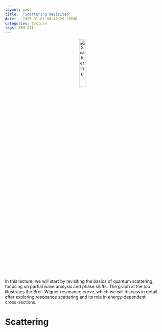 ```yaml
---
layout: post
title:  "Scattering Revisited"
date:   2025-01-01 06:47:26 +0530
categories: lecture
tags: SEM-III
---
```

<div style="text-align: center;">
  <img src="/SKMU/assets/images/Scattering/breit.jpg" 
       alt="Scattering" 
       class="my-custom-class" 
       style="width:20%; height:auto;">
</div>
In this lecture, we will start by revisiting the basics of quantum scattering, focusing on partial wave analysis and phase shifts. The graph at the top illustrates the Breit-Wigner resonance curve, which we will discuss in detail after exploring resonance scattering and its role in energy-dependent cross-sections.

# Scattering 